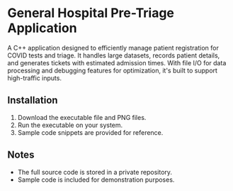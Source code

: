 # General Hospital Pre-Triage Application

A C++ application designed to efficiently manage patient registration for COVID tests and triage. It handles large datasets, records patient details, and generates tickets with estimated admission times. With file I/O for data processing and debugging features for optimization, it's built to support high-traffic inputs.

## Installation
1. Download the executable file and PNG files.
2. Run the executable on your system.
3. Sample code snippets are provided for reference.

## Notes

- The full source code is stored in a private repository.
- Sample code is included for demonstration purposes.